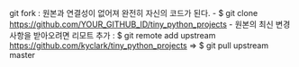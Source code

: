 git fork : 원본과 연결성이 없어져 완전히 자신의 코드가 된다. 
    - $ git clone https://github.com/YOUR_GITHUB_ID/tiny_python_projects
    - 원본의 최신 변경사항을 받아오려면 리모트 추가 : $ git remote add upstream https://github.com/kyclark/tiny_python_projects => $ git pull upstream master


